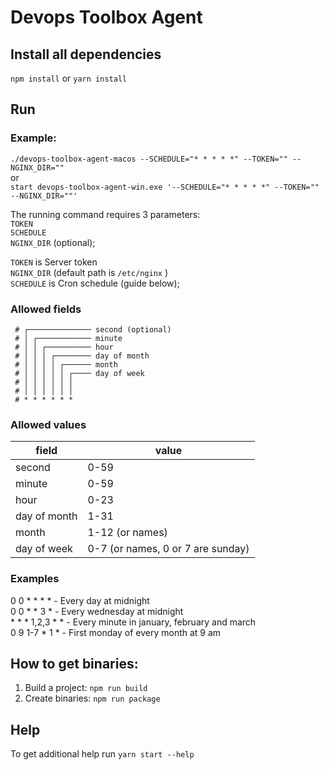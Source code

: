 # Devops Toolbox Agent

## Install all dependencies
`npm install` or `yarn install` 

## Run
### **Example:**
```./devops-toolbox-agent-macos --SCHEDULE="* * * * *" --TOKEN="" --NGINX_DIR=""```   
or  
```start devops-toolbox-agent-win.exe '--SCHEDULE="* * * * *" --TOKEN="" --NGINX_DIR=""'```

The running command requires 3 parameters:  
`TOKEN`  
`SCHEDULE`   
`NGINX_DIR` (optional);   

`TOKEN` is Server token   
`NGINX_DIR` (default path is `/etc/nginx` )   
`SCHEDULE` is Cron schedule (guide below);

### Allowed fields
```
 # ┌────────────── second (optional)
 # │ ┌──────────── minute
 # │ │ ┌────────── hour
 # │ │ │ ┌──────── day of month
 # │ │ │ │ ┌────── month
 # │ │ │ │ │ ┌──── day of week
 # │ │ │ │ │ │
 # │ │ │ │ │ │
 # * * * * * *
```

### Allowed values

|     field    |        value        |
|--------------|---------------------|
|    second    |         0-59        |
|    minute    |         0-59        |
|     hour     |         0-23        |
| day of month |         1-31        |
|     month    |     1-12 (or names) |
|  day of week |     0-7 (or names, 0 or 7 are sunday)  |

### Examples
0 0 * * * * - Every day at midnight   
0 0 * * 3 * - Every wednesday at midnight   
\* * * 1,2,3 * * - Every minute in january, february and march   
0 9 1-7 * 1 * - First monday of every month at 9 am


## How to get binaries:

1) Build a project: `npm run build`
2) Create binaries: `npm run package`

## Help

To get additional help run `yarn start --help`
